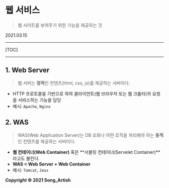 # 웹 서비스

> 웹 사이트를 보여주기 위한 기능을 제공하는 것

2021.03.15

---

[TOC]

---



## 1. Web Server

> 웹 서버는 **정적**인 컨텐츠(html, css, js)를 제공하는 서버이다.

- HTTP 프로토콜을 기반으로 하여 클라이언트(웹 브라우저 또는 웹 크롤러)의 요청을 서비스하는 기능을 담당
- 예시: `Apache`, `Nginx`



## 2. WAS

> WAS(Web Application Server)는 DB 조회나 어떤 로직을 처리해야 하는 **동적**인 컨텐츠를 제공하는 서버이다.

- **웹 컨테이너(Web Container)** 혹은 **서블릿 컨테이너(Servelet Container)**라고도 불린다.
- **WAS = Web Server + Web Container**
- 예시: `Tomcat`, `Jeus`



***Copyright* © 2021 Song_Artish**